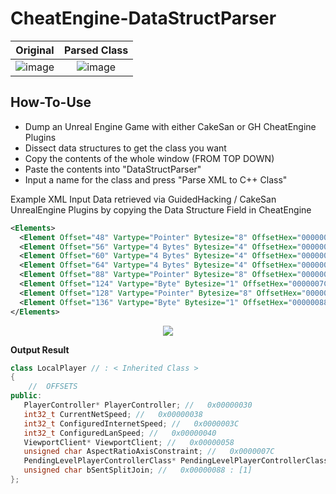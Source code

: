 # CheatEngine-DataStructParser

| Original                                                                                                         |   Parsed Class                                                                                               |  
| :------------------------------------------------------------------------------------------------------------: | :-------------------------------------------------------------------------------------------------------------: |  
| ![image](https://user-images.githubusercontent.com/80198020/204425068-0ab9e069-9439-453a-a420-c7117d181d32.png) | ![image](https://user-images.githubusercontent.com/80198020/204425105-26d8ad17-b327-4bb1-9b3a-e446e117858a.png) |
## How-To-Use  
- Dump an Unreal Engine Game with either CakeSan or GH CheatEngine Plugins
- Dissect data structures to get the class you want
- Copy the contents of the whole window (FROM TOP DOWN)
- Paste the contents into "DataStructParser"
- Input a name for the class and press "Parse XML to C++ Class"

Example XML Input Data retrieved via GuidedHacking / CakeSan UnrealEngine Plugins by copying the Data Structure Field in CheatEngine
```xml
<Elements>
  <Element Offset="48" Vartype="Pointer" Bytesize="8" OffsetHex="00000030" Description="PlayerController" DisplayMethod="unsigned integer"/>
  <Element Offset="56" Vartype="4 Bytes" Bytesize="4" OffsetHex="00000038" Description="CurrentNetSpeed" DisplayMethod="unsigned integer"/>
  <Element Offset="60" Vartype="4 Bytes" Bytesize="4" OffsetHex="0000003C" Description="ConfiguredInternetSpeed" DisplayMethod="unsigned integer"/>
  <Element Offset="64" Vartype="4 Bytes" Bytesize="4" OffsetHex="00000040" Description="ConfiguredLanSpeed" DisplayMethod="unsigned integer"/>
  <Element Offset="88" Vartype="Pointer" Bytesize="8" OffsetHex="00000058" Description="ViewportClient" DisplayMethod="unsigned integer"/>
  <Element Offset="124" Vartype="Byte" Bytesize="1" OffsetHex="0000007C" Description="AspectRatioAxisConstraint" DisplayMethod="unsigned integer"/>
  <Element Offset="128" Vartype="Pointer" Bytesize="8" OffsetHex="00000080" Description="PendingLevelPlayerControllerClass" DisplayMethod="unsigned integer"/>
  <Element Offset="136" Vartype="Byte" Bytesize="1" OffsetHex="00000088" Description="bSentSplitJoin[1]" DisplayMethod="unsigned integer"/>
</Elements>
```

<p align="center">
<img src="https://user-images.githubusercontent.com/80198020/204420777-587e0e0a-fccf-4411-ad94-11d61273159c.png">
</p>

**Output Result**
```c++
class LocalPlayer // : < Inherited Class > 
{
    //  OFFSETS
public:
   PlayerController* PlayerController; //   0x00000030
   int32_t CurrentNetSpeed; //   0x00000038
   int32_t ConfiguredInternetSpeed; //   0x0000003C
   int32_t ConfiguredLanSpeed; //   0x00000040
   ViewportClient* ViewportClient; //   0x00000058
   unsigned char AspectRatioAxisConstraint; //   0x0000007C
   PendingLevelPlayerControllerClass* PendingLevelPlayerControllerClass; //   0x00000080
   unsigned char bSentSplitJoin; //   0x00000088 : [1]
};
```
